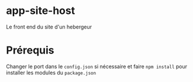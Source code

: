 # app-site-host
Le front end du site d'un hebergeur

# Prérequis
Changer le port dans le `config.json` si nécessaire et faire `npm install` pour installer les modules du `package.json`
